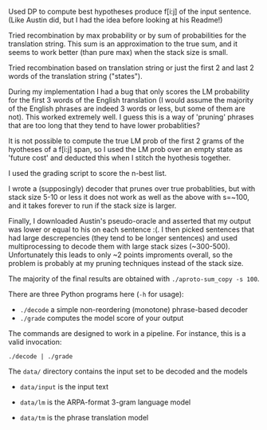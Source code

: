 Used DP to compute best hypotheses produce f[i:j] of the input sentence. (Like Austin did, but I had the idea before looking at his Readme!)

Tried recombination by max probability or by sum of probabilities for the translation string. This sum is an approximation to the true sum, and it seems to work better (than pure max) when the stack size is small. 

Tried recombination based on translation string or just the first 2 and last 2 words of the translation string ("states"). 

During my implementation I had a bug that only scores the LM probability for the first 3 words of the English translation (I would assume the majority of the English phrases are indeed 3 words or less, but some of them are not). This worked extremely well. I guess this is a way of 'pruning' phrases that are too long that they tend to have lower probablities? 

It is not possible to compute the true LM prob of the first 2 grams of the hyotheses of a f[i:j] span, so I used the LM prob over an empty state as 'future cost' and deducted this when I stitch the hyothesis together. 

I used the grading script to score the n-best list. 

I wrote a (supposingly) decoder that prunes over true probablities, but with stack size 5-10 or less it does not work as well as the above with s=~100, and it takes forever to run if the stack size is larger. 

Finally, I downloaded Austin's pseudo-oracle and asserted that my output was lower or equal to his on each sentence :(. I then picked sentences that had large descrepencies (they tend to be longer sentences) and used multiprocessing to decode them with large stack sizes (~300-500). Unfortunately this leads to only ~2 points improments overall, so the problem is probably at my pruning techniques instead of the stack size. 

The majority of the final results are obtained with `./aproto-sum_copy -s 100`. 


There are three Python programs here (`-h` for usage):

 - `./decode` a simple non-reordering (monotone) phrase-based decoder
 - `./grade` computes the model score of your output

The commands are designed to work in a pipeline. For instance, this is a valid invocation:

    ./decode | ./grade


The `data/` directory contains the input set to be decoded and the models

 - `data/input` is the input text

 - `data/lm` is the ARPA-format 3-gram language model

 - `data/tm` is the phrase translation model

